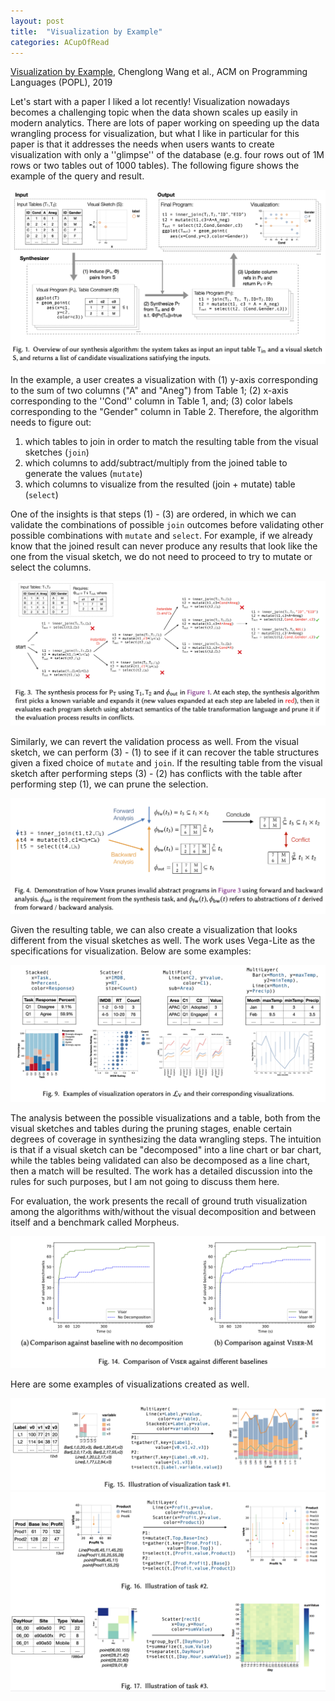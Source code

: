 ```yaml
---
layout: post
title:  "Visualization by Example"
categories: ACupOfRead
---
```


[Visualization by Example](https://arxiv.org/pdf/1911.09668.pdf), Chenglong Wang et al., ACM on Programming Languages (POPL), 2019

Let's start with a paper I liked a lot recently! Visualization nowadays becomes a challenging topic when the data shown scales up easily in modern analytics. There are lots of paper working on speeding up the data wrangling process for visualization, but what I like in particular for this paper is that it addresses the needs when users wants to create visualization with only a ''glimpse'' of the database (e.g. four rows out of 1M rows or two tables out of 1000 tables). The following figure shows the example of the query and result.

![Query Example](/assets/images/digest/1025/1025_1.png)

In the example, a user creates a visualization with (1) y-axis corresponding to the sum of two columns ("A" and "Aneg") from Table 1; (2) x-axis corresponding to the ''Cond'' column in Table 1, and; (3) color labels corresponding to the "Gender" column in Table 2. Therefore, the algorithm needs to figure out:

1. which tables to join in order to match the resulting table from the visual sketches (``join``)
2. which columns to add/subtract/multiply from the joined table to generate the values (``mutate``)
3. which columns to visualize from the resulted (join + mutate) table (``select``)

One of the insights is that steps (1) - (3) are ordered, in which we can validate the combinations of possible ``join`` outcomes before validating other possible combinations with ``mutate`` and ``select``. For example, if we already know that the joined result can never produce any results that look like the one from the visual sketch, we do not need to proceed to try to mutate or select the columns.

![Pruning](/assets/images/digest/1025/1025_2.png)

Similarly, we can revert the validation process as well. From the visual sketch, we can perform (3) - (1) to see if it can recover the table structures given a fixed choice of ``mutate`` and ``join``. If the resulting table from the visual sketch after performing steps (3) - (2) has conflicts with the table after performing step (1), we can prune the selection.

![Analysis](/assets/images/digest/1025/1025_3.png)

Given the resulting table, we can also create a visualization that looks different from the visual sketches as well. The work uses Vega-Lite as the specifications for visualization. Below are some examples:

![Analysis](/assets/images/digest/1025/1025_4.png)

The analysis between the possible visualizations and a table, both from the visual sketches and tables during the pruning stages, enable certain degrees of coverage in synthesizing the data wrangling steps. The intuition is that if a visual sketch can be "decomposed" into a line chart or bar chart, while the tables being validated can also be decomposed as a line chart, then a match will be resulted. The work has a detailed discussion into the rules for such purposes, but I am not going to discuss them here.

For evaluation, the work presents the recall of ground truth visualization among the algorithms with/without the visual decomposition and between itself and a benchmark called Morpheus.

![Analysis](/assets/images/digest/1025/1025_5.png)

Here are some examples of visualizations created as well.

![Analysis](/assets/images/digest/1025/1025_6.png)
![Analysis](/assets/images/digest/1025/1025_7.png)